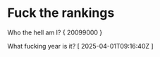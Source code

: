 # Fuck the rankings

Who the hell am I?
{ 20099000 }

What fucking year is it?
[ 2025-04-01T09:16:40Z ]
